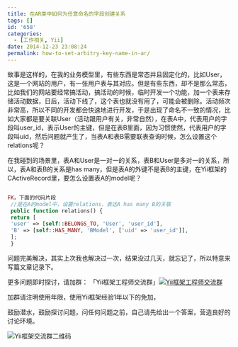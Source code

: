```yaml
---
title: 在AR类中如何为任意命名的字段创建关系
tags: []
id: '658'
categories:
  - [工作相关, Yii]
date: 2014-12-23 23:08:24
permalink: how-to-set-arbitry-key-name-in-ar/
---
```


故事是这样的，在我的业务模型里，有些东西是常态并且固定化的，比如User，这是一个网站的用户，有一张用户表与其对应。但是有些东西，却不是那么常态，比如我们的网站要经常搞活动，搞活动的时候，临时开发一个功能，加一个表来存储活动数据，日后，活动下线了，这个表也就没有用了，可能会被删除。活动频次非常高，所以不同的开发都会快速地进行开发，于是出现了命名不一致的情况，比如大家都是要关联User（活动跟用户有关，非常自然），在表A中，代表用户的字段叫user_id，表示User的主键，但是在表B里面，因为习惯使然，代表用户的字段叫uid，然后问题就产生了，当表A和表B需要联表查询时候，怎么设置这个relations呢？
<!-- more -->
在我碰到的场景里，表A和User是一对一的关系，表B和User是多对一的关系，所以，表A和表B的关系是has many，但是表A的外键不是表B的主键，在Yii框架的CActiveRecord里，要怎么设置表A的model呢？

```php

FK，下面的代码片段
 //是在A的model中，设置relations，表达A has many B的关联
 public function relations() {
 return [
 'user' => [self::BELONGS_TO, 'User', 'user_id'],
 'B' => [self::HAS_MANY, 'BModel', ['uid' => 'user_id']],
 ];
 }

```

问题完美解决，其实上次我也解决过一次，结果没过几天，就忘记了，所以特意来写篇文章记录下。

更多问题即时探讨，请加群：
「Yii框架工程师交流群」[![Yii框架工程师交流群](http://pub.idqqimg.com/wpa/images/group.png "Yii框架工程师交流群")](http://shang.qq.com/wpa/qunwpa?idkey=46ef0e8406816995957cd8d138f378ee233708d79066a5cab3d2803efae44d81)

加群请注明使用年限，使用Yii框架经验1年以下的免加，

鼓励潜水，鼓励探讨问题，问任何问题之前，自己请先给出一个答案，营造良好的讨论环境。

![Yii框架交流群二维码](http://sexywp.com/wp-content/uploads/2014/12/1419348551706.png)